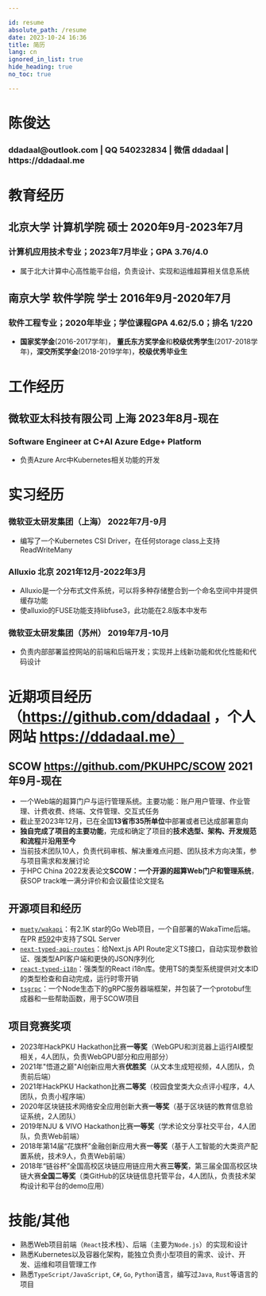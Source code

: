 ```yaml
---

id: resume
absolute_path: /resume
date: 2023-10-24 16:36
title: 简历
lang: cn
ignored_in_list: true
hide_heading: true
no_toc: true

---
```


<h1 class="name">
陈俊达
</h1>

<h3 class="contact">ddadaal@outlook.com | QQ 540232834 | 微信 ddadaal | https://ddadaal.me

</h3>

# 教育经历

## <span class="highlight">北京大学 计算机学院 硕士</span> <span class="right">2020年9月-2023年7月</span>

### 计算机应用技术专业；2023年7月毕业；GPA 3.76/4.0

- 属于北大计算中心高性能平台组，负责设计、实现和运维超算相关信息系统

## <span class="highlight">南京大学 软件学院 学士</span> <span class="right">2016年9月-2020年7月</span>

### 软件工程专业；2020年毕业；学位课程GPA 4.62/5.0；排名 1/220
- **国家奖学金**(2016-2017学年)， **董氏东方奖学金**和**校级优秀学生**(2017-2018学年)，**深交所奖学金**(2018-2019学年)，**校级优秀毕业生**

# 工作经历

## <span class="highlight">微软亚太科技有限公司 上海</span> <span class="right">2023年8月-现在</span>
### Software Engineer at C+AI Azure Edge+ Platform

- 负责Azure Arc中Kubernetes相关功能的开发

# 实习经历

### **微软亚太研发集团（上海）** <span class="right">2022年7月-9月</span>

- 编写了一个Kubernetes CSI Driver，在任何storage class上支持ReadWriteMany

### **Alluxio** 北京 <span class="right">2021年12月-2022年3月</span>

- Alluxio是一个分布式文件系统，可以将多种存储整合到一个命名空间中并提供缓存功能
- 使alluxio的FUSE功能支持libfuse3，此功能在2.8版本中发布

### **微软亚太研发集团（苏州）** <span class="right">2019年7月-10月</span>

- 负责内部部署监控网站的前端和后端开发；实现并上线新功能和优化性能和代码设计

# 近期项目经历（https://github.com/ddadaal ，个人网站 https://ddadaal.me）

## **SCOW** https://github.com/PKUHPC/SCOW <span class="right">2021年9月-现在</span>

- 一个Web端的超算门户与运行管理系统。主要功能：账户用户管理、作业管理、计费收费、终端、文件管理、交互式任务
- 截止至2023年12月，已在全国**13省市35所单位**中部署或者已达成部署意向
- **独自完成了项目的主要功能**，完成和确定了项目的**技术选型、架构、开发规范和流程**并**沿用至今**
- 当前技术团队10人，负责代码审核、解决重难点问题、团队技术方向决策，参与项目需求和发展讨论
- 于HPC China 2022发表论文**SCOW：一个开源的超算Web门户和管理系统**，获SOP track唯一满分评价和会议最佳论文提名

## 开源项目和经历

- [`muety/wakapi`](https://github.com/muety/wakapi)：有2.1K star的Go Web项目，一个自部署的WakaTime后端。在PR [#592](https://github.com/muety/wakapi/pull/592)中支持了SQL Server
- [`next-typed-api-routes`](https://github.com/ddadaal/next-typed-api-routes)：给Next.js API Route定义TS接口，自动实现参数验证、强类型API客户端和更快的JSON序列化
- [`react-typed-i18n`](http://github.com/ddadaal/react-typed-i18n)：强类型的React i18n库。使用TS的类型系统提供对文本ID的类型检查和自动完成，运行时零开销
- [`tsgrpc`](https://github.com/ddadaal/tsgrpc)：一个Node生态下的gRPC服务器端框架，并包装了一个protobuf生成器和一些帮助函数，用于SCOW项目

## 项目竞赛奖项

- 2023年HackPKU Hackathon比赛**一等奖**（WebGPU和浏览器上运行AI模型相关，4人团队，负责WebGPU部分和应用部分）
- 2021年"悟道之巅"AI创新应用大赛**优胜奖**（从文本生成短视频，4人团队，负责前后端）
- 2021年HackPKU Hackathon比赛**二等奖**（校园食堂类大众点评小程序，4人团队，负责小程序端）
- 2020年区块链技术网络安全应用创新大赛**一等奖**（基于区块链的教育信息验证系统，2人团队）
- 2019年NJU & VIVO Hackathon比赛**一等奖**（学术论文分享社交平台，4人团队，负责Web前端）
- 2018年第14届“花旗杯”金融创新应用大赛**一等奖**（基于人工智能的大类资产配置系统，技术9人，负责Web前端）
- 2018年“链谷杯”全国高校区块链应用链应用大赛**三等奖**，第三届全国高校区块链大赛**全国二等奖**（类GitHub的区块链信息托管平台，4人团队，负责技术架构设计和平台的demo应用）

# 技能/其他

- 熟悉Web项目前端（`React`技术栈）、后端（主要为`Node.js`）的实现和设计
- 熟悉Kubernetes以及容器化架构，能独立负责小型项目的需求、设计、开发、运维和项目管理工作
- 熟悉`TypeScript/JavaScript`, `C#`, `Go`, `Python`语言，编写过`Java`, `Rust`等语言的项目

